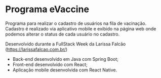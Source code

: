 # Programa eVaccine 

Programa para realizar o cadastro de usuários na fila de vacinação. Cadastro é realizado via aplicativo mobile e exibido na página web onde podemos alterar o status de cada usuário no cadastro.

Desenvolvido durante a FullStack Week da Larissa Falcão (https://larissafalcao.com.br/)

- Back-end desenvolvido em Java com Spring Boot;
- Front-end desenvolvido com React;
- Aplicação mobile desenvolvida com React Native.
